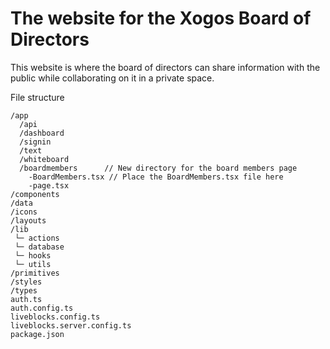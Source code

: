 # The website for the Xogos Board of Directors

This website is where the board of directors can share information with the
public while collaborating on it in a private space.

File structure

```
/app
  /api
  /dashboard
  /signin
  /text
  /whiteboard
  /boardmembers      // New directory for the board members page
    -BoardMembers.tsx // Place the BoardMembers.tsx file here
    -page.tsx
/components
/data
/icons
/layouts
/lib
 └─ actions
 └─ database
 └─ hooks
 └─ utils
/primitives
/styles
/types
auth.ts
auth.config.ts
liveblocks.config.ts
liveblocks.server.config.ts
package.json
```
